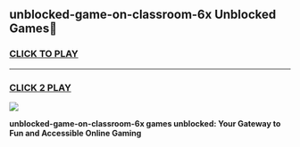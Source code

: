 
## unblocked-game-on-classroom-6x Unblocked Games👋
<h3>
<a href="https://news.freeplayer.one?title=unblocked-game-on-classroom-6x&ref=16F">CLICK TO PLAY</a></h3>
<hr>

<h3>
<a href="https://news.freeplayer.one?title=unblocked-game-on-classroom-6x&ref=16F">CLICK 2 PLAY</a>
  
</h3>

<a href="https://news.freeplayer.one?title=unblocked-game-on-classroom-6x&ref=16F/"><img src="https://clearcache.store/games.png"></a>


**unblocked-game-on-classroom-6x games unblocked: Your Gateway to Fun and Accessible Online Gaming**
